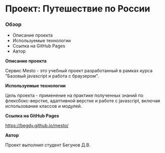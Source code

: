 # Проект: Путешествие по России

### Обзор
* Описание проекта
* Используемые технологии
* Ссылка на GitHub Pages
* Автор

**Описание проекта**

Сервис Mesto - это учебный проект разработанный в рамках курса "Базовый javascript и работа с браузером".

**Используемые технологии**

Цель проекта - применение на практике полученных  знаний по флексбокс-верстке, адаптивной верстке и работе с javascript, включая использование классов и модулей. 

**Ссылка на GitHub Pages**

https://begdv.github.io/mesto/

**Автор**

Проект выполнил студент Бегунов Д.В.
